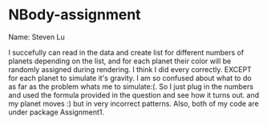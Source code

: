# NBody-assignment
Name: Steven Lu

I succefully can read in the data and create list for different numbers of planets depending on the list, and for each planet their color will be randomly assigned during rendering. I think I did every correctly. EXCEPT for each planet to simulate it's gravity. I am so confused about what to do as far as the problem whats me to simulate:(. So I just plug in the numbers and used the formula provided in the question and see how it turns out. and my planet moves :) but in very incorrect patterns. Also, both of my code are under package Assignment1.
